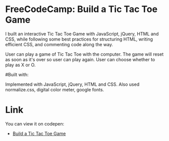 # FreeCodeCamp: Build a Tic Tac Toe Game

I built an interactive Tic Tac Toe Game with JavaScript, jQuery, HTML and CSS, while following some best practices for structuring HTML, writing efficient CSS, and commenting code along the way.

 User can play a game of Tic Tac Toe with the computer.  The game will reset as soon as it's over so user can play again.  User can choose whether to play as X or O.

#Built with:

Implemented with JavaScript, jQuery, HTML and CSS. Also used normalize.css, digital color meter, google fonts.

# Link

You can view it on codepen:
- [Build a Tic Tac Toe Game]()